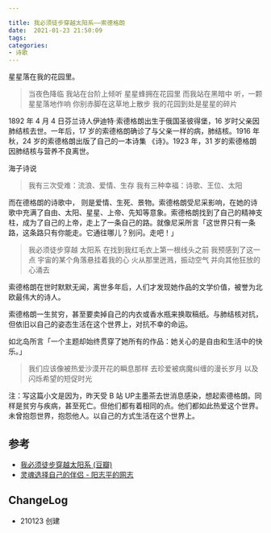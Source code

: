 ```yaml
---

title: 我必须徒步穿越太阳系——索德格朗
date:  2021-01-23 21:50:09
tags: 
categories: 
- 诗歌
---
```


星星落在我的花园里。

<!--more-->

>当夜色降临 
> 我站在台阶上倾听
> 星星蜂拥在花园里 
> 而我站在黑暗中
> 听，一颗星星落地作响
> 你别赤脚在这草地上散步
> 我的花园到处是星星的碎片

1892 年 4 月 4 日芬兰诗人伊迪特·索德格朗出生于俄国圣彼得堡，16 岁时父亲因肺结核去世。一年后，17 岁的索德格朗确诊了与父亲一样的病，肺结核。1916 年秋，24 岁的索德格朗出版了自己的一本诗集 《诗》。1923 年，31 岁的索德格朗因肺结核与营养不良离世。

海子诗说
> 我有三次受难：流浪、爱情、生存
> 我有三种幸福：诗歌、王位、太阳

而在德格朗的诗歌中， 则是爱情、生死、景物。索德格朗受尼采影响，在她的诗歌中充满了自由、太阳、星星、上帝、先知等意象。索德格朗找到了自己的精神支柱，成为了自己的上帝，走上了一条自己的路。就像尼采所言「这世界只有一条路，这条路只有你能走。它通往哪儿？别问。走吧！」

>我必须徒步穿越
>太阳系
>在找到我红毛衣上第一根线头之前
>我预感到了这一点
>宇宙的某个角落悬挂着我的心
>火从那里迸溅，振动空气
>并向其他狂放的心涌去

索德格朗在世时默默无闻，离世多年后，人们才发现她作品的文学价值，被誉为北欧最伟大的诗人。

索德格朗一生贫穷，甚至要卖掉自己的内衣或香水瓶来换取稿纸。与肺结核对抗，但依旧以自己的姿态生活在这个世界上，对抗不幸的命运。

如北岛所言「一个主题却始终贯穿了她所有的作品：她关心的是自由和生活中的快乐。」

> 我们应该像被热爱沙漠开花的瞬息那样
> 去珍爱被病魔纠缠的漫长岁月
> 以及闪烁希望的短促时光

注：写这篇小文是因为，昨天受 B 站 UP主墨茶去世消息感染，想起索德格朗。同样是贫穷与疾病，甚至死亡。但他们都有着相同的点。他们都如此热爱这个世界。未曾抱怨世界，抱怨他人。以自己的方式生活在这个世界上。

## 参考
- [我必须徒步穿越太阳系 (豆瓣)](https://book.douban.com/subject/26269851/)
- [灵魂选择自己的伴侣 - 阳志平的网志](https://www.yangzhiping.com/psy/OpenMindWorld.html)

## ChangeLog

- 210123 创建
